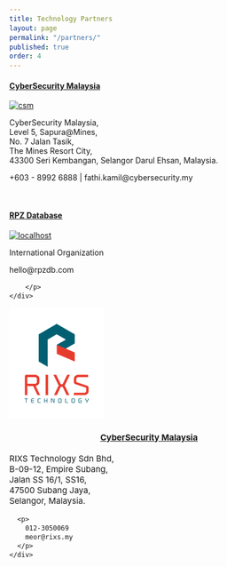 ```yaml
---
title: Technology Partners
layout: page
permalink: "/partners/"
published: true
order: 4
---
```



<div class="container">
  <div class="row">
      <div class="col-12">
          <h4><strong><a href="http://cybersecurity.my/">CyberSecurity Malaysia</a></strong></h4>
      </div>
  </div>
  <div class="row">
    <div class="col-md-2">
        <a href="http://cybersecurity.my/" class="thumbnail">
            <img src="http://cybersecurity.my/properties_v3/images/logo_csm.png" class="img-fluid w-100" alt="csm">
        </a>
    </div>
    <div class="col-md-10">
        <p>
            CyberSecurity Malaysia, <br>
            Level 5, Sapura@Mines, <br>
            No. 7 Jalan Tasik, <br>
            The Mines Resort City, <br>
            43300 Seri Kembangan,
            Selangor Darul Ehsan, Malaysia.
        </p>
        <p>
            <i class="icon-briefcase"></i> +603 - 8992 6888 |
            <i class="icon-envelope"></i> fathi.kamil@cybersecurity.my
        </p>
    </div>
  </div>

<br>

<div class="row">
    <div class="col-12">
        <h4><strong><a href="http://www.rpzdb.com">RPZ Database</a></strong></h4>
    </div>
</div>
<div class="row">
    <div class="col-md-2">
        <a href="http://www.rpzdb.com" class="thumbnail">
            <img src="http://rpzdb.com//assets/rpzdb-6184e9d37b38208f669d5d90cbcf1550.png" class="img-fluid w-100" alt="localhost">
        </a>
    </div>
    <div class="col-md-10">
        <p>
            International Organization<br>
        </p>
        <p>
            <i class="icon-envelope"></i> hello@rpzdb.com

        </p>
    </div>
</div>

<div class="card-deck">
  <div class="card">
        <img class="card-img-top" src="/assets/images/rixs.png" alt="rixs" class="img-fluid w-75 h-50" >
    <div class="card-body">
      <center><h4 class="card-title" style="font-size: 15px;"><a href="http://www.rixs.my" target="_blank">CyberSecurity Malaysia</a></h4></center>
      <p class="card-text" style="font-size: 15px;">
        RIXS Technology Sdn Bhd,<br>
        B-09-12, Empire Subang,<br>
        Jalan SS 16/1, SS16, <br>
        47500 Subang Jaya, <br>
        Selangor, Malaysia. <br>
      </p>

      <p>
        012-3050069
        meor@rixs.my
      </p>
    </div>
 </div>


</div>